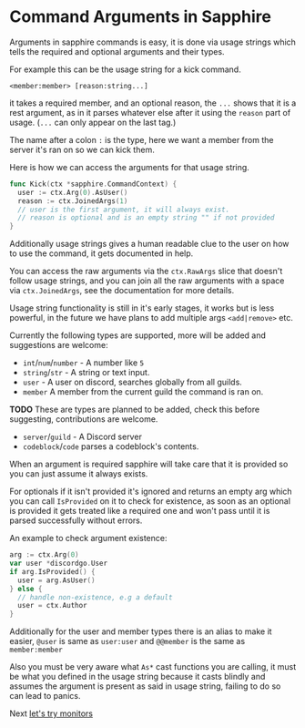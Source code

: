 # Command Arguments in Sapphire
Arguments in sapphire commands is easy, it is done via usage strings which tells the required and optional arguments and their types.

For example this can be the usage string for a kick command.
```
<member:member> [reason:string...]
```
it takes a required member, and an optional reason, the `...` shows that it is a rest argument, as in it parses whatever else after it using the `reason` part of usage. (`...` can only appear on the last tag.)

The name after a colon `:` is the type, here we want a member from the server it's ran on so we can kick them.

Here is how we can access the arguments for that usage string.

```go
func Kick(ctx *sapphire.CommandContext) {
  user := ctx.Arg(0).AsUser()
  reason := ctx.JoinedArgs(1)
  // user is the first argument, it will always exist.
  // reason is optional and is an empty string "" if not provided
}
```
Additionally usage strings gives a human readable clue to the user on how to use the command, it gets documented in help.

You can access the raw arguments via the `ctx.RawArgs` slice that doesn't follow usage strings, and you can join all the raw arguments with a space via `ctx.JoinedArgs`, see the documentation for more details.

Usage string functionality is still in it's early stages, it works but is less powerful, in the future we have plans to add multiple args `<add|remove>` etc.

Currently the following types are supported, more will be added and suggestions are welcome:
- `int`/`num`/`number` - A number like `5`
- `string`/`str` - A string or text input.
- `user` - A user on discord, searches globally from all guilds.
- `member` A member from the current guild the command is ran on.

**TODO** These are types are planned to be added, check this before suggesting, contributions are welcome.
- `server`/`guild` - A Discord server
- `codeblock`/`code` parses a codeblock's contents.

When an argument is required sapphire will take care that it is provided so you can just assume it always exists.

For optionals if it isn't provided it's ignored and returns an empty arg which you can call `IsProvided` on it to check for existence, as soon as an optional is provided it gets treated like a required one and won't pass until it is parsed successfully without errors.

An example to check argument existence:
```go
arg := ctx.Arg(0)
var user *discordgo.User
if arg.IsProvided() {
  user = arg.AsUser()
} else {
  // handle non-existence, e.g a default
  user = ctx.Author
}
```

Additionally for the user and member types there is an alias to make it easier, `@user` is same as `user:user` and `@@member` is the same as `member:member`

Also you must be very aware what `As*` cast functions you are calling, it must be what you defined in the usage string because it casts blindly and assumes the argument is present as said in usage string, failing to do so can lead to panics.

Next [let's try monitors](Monitors.md)
